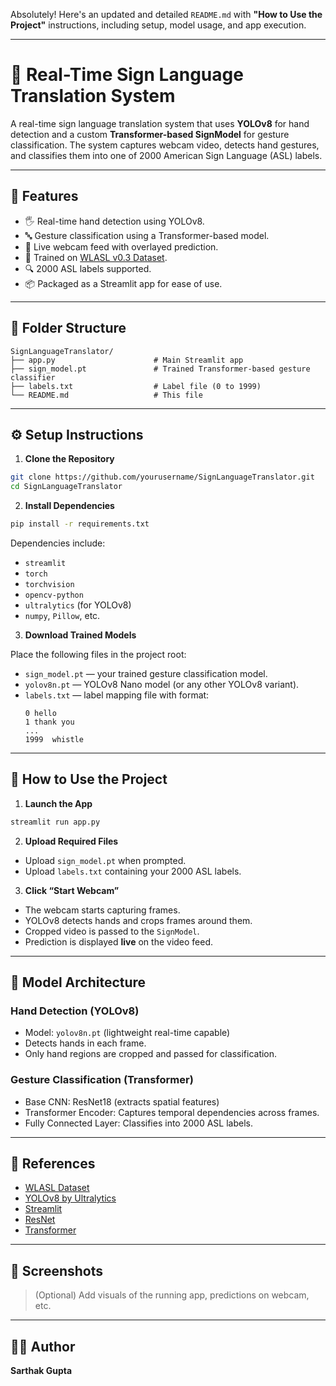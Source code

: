 Absolutely! Here's an updated and detailed `README.md` with **"How to Use the Project"** instructions, including setup, model usage, and app execution.

---

# 🧠 Real-Time Sign Language Translation System

A real-time sign language translation system that uses **YOLOv8** for hand detection and a custom **Transformer-based SignModel** for gesture classification. The system captures webcam video, detects hand gestures, and classifies them into one of 2000 American Sign Language (ASL) labels.

---

## 🚀 Features

- 🖐️ Real-time hand detection using YOLOv8.
- 🔤 Gesture classification using a Transformer-based model.
- 🎥 Live webcam feed with overlayed prediction.
- 🧠 Trained on [WLASL v0.3 Dataset](https://github.com/dxli94/WLASL).
- 🔍 2000 ASL labels supported.
- 📦 Packaged as a Streamlit app for ease of use.

---

## 📂 Folder Structure

```
SignLanguageTranslator/
├── app.py                      # Main Streamlit app
├── sign_model.pt               # Trained Transformer-based gesture classifier
├── labels.txt                  # Label file (0 to 1999)
└── README.md                   # This file
```

---

## ⚙️ Setup Instructions

1. **Clone the Repository**

```bash
git clone https://github.com/yourusername/SignLanguageTranslator.git
cd SignLanguageTranslator
```

2. **Install Dependencies**

```bash
pip install -r requirements.txt
```

Dependencies include:

- `streamlit`
- `torch`
- `torchvision`
- `opencv-python`
- `ultralytics` (for YOLOv8)
- `numpy`, `Pillow`, etc.

3. **Download Trained Models**

Place the following files in the project root:

- `sign_model.pt` — your trained gesture classification model.
- `yolov8n.pt` — YOLOv8 Nano model (or any other YOLOv8 variant).
- `labels.txt` — label mapping file with format:
  ```
  0	hello
  1	thank you
  ...
  1999	whistle
  ```

---

## 🧪 How to Use the Project

1. **Launch the App**

```bash
streamlit run app.py
```

2. **Upload Required Files**

- Upload `sign_model.pt` when prompted.
- Upload `labels.txt` containing your 2000 ASL labels.

3. **Click “Start Webcam”**

- The webcam starts capturing frames.
- YOLOv8 detects hands and crops frames around them.
- Cropped video is passed to the `SignModel`.
- Prediction is displayed **live** on the video feed.

---

## 🧠 Model Architecture

### Hand Detection (YOLOv8)

- Model: `yolov8n.pt` (lightweight real-time capable)
- Detects hands in each frame.
- Only hand regions are cropped and passed for classification.

### Gesture Classification (Transformer)

- Base CNN: ResNet18 (extracts spatial features)
- Transformer Encoder: Captures temporal dependencies across frames.
- Fully Connected Layer: Classifies into 2000 ASL labels.

---

## 🧾 References

- [WLASL Dataset](https://github.com/dxli94/WLASL)
- [YOLOv8 by Ultralytics](https://github.com/ultralytics/ultralytics)
- [Streamlit](https://streamlit.io/)
- [ResNet](https://arxiv.org/abs/1512.03385)
- [Transformer](https://arxiv.org/abs/1706.03762)

---

## 📸 Screenshots

> (Optional) Add visuals of the running app, predictions on webcam, etc.

---

## 👨‍💻 Author

**Sarthak Gupta**

